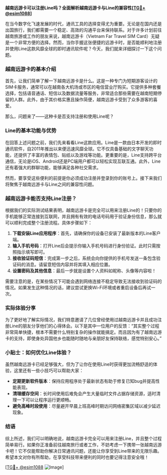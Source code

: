 **越南远游卡可以注册Line吗？全面解析越南远游卡与Line的兼容性[[TG💪+ @esim1088](https://t.me/s/esim1088)]**

在当今数字化飞速发展的时代，通讯工具的选择变得尤为重要。无论是在国内还是出国旅行，我们都需要一个稳定、高效的沟通平台来保持联系。对于许多计划前往越南旅游或工作的朋友来说，越南远游卡（Vietnam Far Travel SIM Card）无疑是一个非常方便的选择。然而，当你手握这张便捷的远游卡时，是否能顺利地注册并使用Line这款风靡全球的即时通讯软件呢？今天，我们就来详细探讨一下这个问题。

### 越南远游卡的基本介绍

首先，让我们简单了解一下越南远游卡是什么。这是一种专门为短期游客设计的SIM卡服务，通常可以在越南各大机场或市区的电信营业厅购买。它提供多种套餐选择，包括语音通话、短信以及数据流量等服务，非常适合那些需要在越南短期停留的人群。此外，由于其价格实惠且操作简便，越南远游卡受到了众多游客的喜爱。

那么，问题来了——这种卡是否支持注册和使用Line呢？

### Line的基本功能与优势

在回答上述问题之前，我们先来看看Line这款应用。Line是一款由日本开发的即时通讯软件，自2011年推出以来便迅速风靡全球。它不仅具备基础的文字聊天功能，还提供了丰富的表情包、贴纸以及游戏等功能。更重要的是，Line支持跨平台通信，无论是iOS、Android还是PC端用户都可以轻松实现互联互通。此外，Line还有着强大的群聊功能，能够满足各种社交需求。

然而，要享受这些便利的前提是你必须成功注册并登录到你的账号上。接下来我们将聚焦于越南远游卡与Line之间的兼容性问题。

### 越南远游卡能否支持Line注册？

根据我们的实际测试结果表明，越南远游卡是完全可以用来注册Line的！只要你的手机能够正常连接到互联网，并且拥有有效的电话号码用于验证身份信息，那么就可以顺利完成整个注册流程。具体步骤如下：

1. **下载安装Line应用程序**：首先，请确保你的设备已安装了最新版本的Line客户端。
2. **输入手机号码**：打开Line后会提示你输入手机号码进行身份验证。此时只需按照指示填写即可。
3. **接收验证码短信**：完成第一步之后，系统会向你提供的手机号发送一条包含验证码的消息。请留意短信内容并将其填入相应位置。
4. **设置密码及其他信息**：最后一步就是设置个人资料如昵称、头像等内容啦！

需要注意的是，在某些情况下可能会遇到网络连接不稳定导致无法接收到验证码的情况。如果发生这种情况的话，建议尝试更换Wi-Fi环境或者重启设备后再试一次。

### 实际体验分享

为了更好地了解实际情况，我们特意邀请了几位曾经使用过越南远游卡并且成功注册Line的朋友分享他们的心得体会。以下是其中一位用户的反馈：“其实整个过程非常简单快捷，根本不需要什么特别复杂的操作就能搞定。而且因为有了越南远游卡的支持，即使身处异国他乡也能随时随地与亲朋好友保持联络，感觉特别安心。”

### 小贴士：如何优化Line体验？

虽然越南远游卡已经足够强大，但为了让你在使用Line时获得更加流畅舒适的体验，这里还有一些小技巧可以帮助大家：

- **定期更新软件版本**：保持应用程序处于最新状态有助于修复已知bug并提高性能表现。
- **清理缓存空间**：长时间使用后难免会产生大量临时文件占据存储资源，适时清理一下可以让程序运行更顺畅。
- **避免高峰时段使用**：尽量避开早晨上班高峰时期访问网络密集区域以减少延迟现象。

### 结语

综上所述，我们可以明确地说，越南远游卡完全可以用来注册Line，并且整个过程简单易行。如果你正准备前往越南旅行或者工作，不妨考虑一下携带一张越南远游卡吧！它不仅能帮助你解决日常通讯问题，还能让你享受到Line带来的无限乐趣。希望本文对你有所帮助，在享受科技带来便利的同时也要记得注意安全哦！

[[TG💪+ @esim1088](https://t.me/s/esim1088) ![Image](https://i.postimg.cc/4NQfJmqS/Snipaste-2025-05-13-00-14-12.png)]